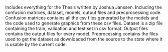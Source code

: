 Includes everything for the Thesis written by Joshua Janssen. Including the confusion matrices, dataset, models, output files and precprocessing code.
Confusion matrices contains all the csv files generated by the models and the code used to generate graphics from these csv files.
Dataset is a zip file containing the train, validation and test set in csv format.
Output files contains the output files for every model.
Preprocessing contains the files used to get the dataset as downloaded from the source to the state where it is usable by the current code.
